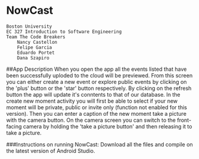 # NowCast
	Boston University 
	EC 327 Introduction to Software Engineering
	Team The Code Breakers
		Nancy Castellon
		Felipe Garcia
		Eduardo Portet
		Dana Szapiro 

##App Description
When you open the app all the events listed that have been successfully uploded to the cloud will be previewed. From this screen you can either create a new event or explore public events by clicking on the 'plus' button or the 'star' button respectively. By clicking on the refresh button the app will update it's conntents to that of our database. In the create new moment activity you will first be able to select if your new moment will be private, public or invite only (function not enabled for this version). Then you can enter a caption of the new moment take a picture with the camera button. On the camera screen you can switch to the front-facing camera by holding the 'take a picture button' and then releasing it to take a picture.
	
###Instructions on running NowCast:
Download all the files and compile on the latest version of Android Studio.
